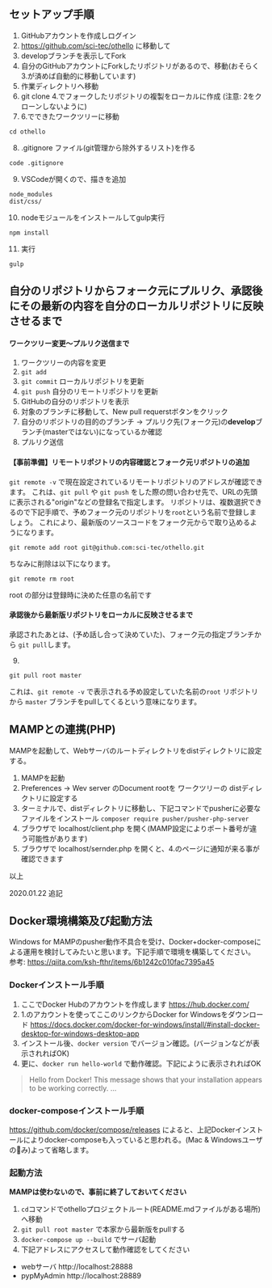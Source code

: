 ## セットアップ手順

1. GitHubアカウントを作成しログイン
2. https://github.com/sci-tec/othello に移動して
3. developブランチを表示してFork
4. 自分のGitHubアカウントにForkしたリポジトリがあるので、移動(おそらく3.が済めば自動的に移動しています)
5. 作業ディレクトリへ移動
6. git clone 4.でフォークしたリポジトリの複製をローカルに作成 (注意: 2をクローンしないように)
7. 6.でできたワークツリーに移動
```
cd othello
```
8. .gitignore ファイル(git管理から除外するリスト)を作る
```
code .gitignore
```
9. VSCodeが開くので、描きを追加
```
node_modules
dist/css/
```
10. nodeモジュールをインストールしてgulp実行
```
npm install
```
11. 実行
```
gulp
```

## 自分のリポジトリからフォーク元にプルリク、承認後にその最新の内容を自分のローカルリポジトリに反映させるまで

#### ワークツリー変更〜プルリク送信まで

1. ワークツリーの内容を変更
2. `git add`
3. `git commit` ローカルリポジトリを更新
4. `git push` 自分のリモートリポジトリを更新
5. GitHubの自分のリポジトリを表示
6. 対象のブランチに移動して、New pull requerstボタンをクリック
7. 自分のリポジトリの目的のブランチ → プルリク先(フォーク元)の**develop**ブランチ(masterではない)になっているか確認
8. プルリク送信

#### 【事前準備】リモートリポジトリの内容確認とフォーク元リポジトリの追加

`git remote -v` で現在設定されているリモートリポジトリのアドレスが確認できます。
これは、`git pull` や `git push` をした際の問い合わせ先で、URLの先頭に表示される"origin"などの登録名で指定します。
リポジトリは、複数選択できるので下記手順で、予めフォーク元のリポジトリを`root`という名前で登録しましょう。
これにより、最新版のソースコードをフォーク元からで取り込めるようになります。

```
git remote add root git@github.com:sci-tec/othello.git
```

ちなみに削除は以下になります。

```
git remote rm root
```
root の部分は登録時に決めた任意の名前です

#### 承認後から最新版リポジトリをローカルに反映させるまで
承認されたあとは、(予め話し合って決めていた)、フォーク元の指定ブランチから `git pull`します。

9. 
```
git pull root master
```

これは、`git remote -v` で表示される予め設定していた名前の`root` リポジトリから `master` ブランチをpullしてくるという意味になります。


## MAMPとの連携(PHP)

MAMPを起動して、Webサーバのルートディレクトリをdistディレクトリに設定する。

1. MAMPを起動
2. Preferences -> Wev server のDocument rootを ワークツリーの distディレクトリに設定する
3. ターミナルで、distディレクトリに移動し、下記コマンドでpusherに必要なファイルをインストール
`composer require pusher/pusher-php-server`
4. ブラウザで localhost/client.php を開く(MAMP設定によりポート番号が違う可能性があります)
5. ブラウザで localhost/sernder.php を開くと、4.のページに通知が来る事が確認できます

以上

2020.01.22 追記

## Docker環境構築及び起動方法

Windows for MAMPのpusher動作不具合を受け、Docker+docker-composeによる運用を検討してみたいと思います。下記手順で環境を構築してください。
参考: https://qiita.com/ksh-fthr/items/6b1242c010fac7395a45

### Dockerインストール手順

1. ここでDocker Hubのアカウントを作成します
https://hub.docker.com/
2. 1.のアカウントを使ってここのリンクからDocker for Windowsをダウンロード
https://docs.docker.com/docker-for-windows/install/#install-docker-desktop-for-windows-desktop-app
3. インストール後、`docker version` でバージョン確認。(バージョンなどが表示されればOK)
4. 更に、`docker run hello-world` で動作確認。下記にように表示されればOK
> Hello from Docker!
> This message shows that your installation appears to be working correctly.
> ...

### docker-composeインストール手順

https://github.com/docker/compose/releases によると、上記Dockerインストールによりdocker-composeも入っていると思われる。(Mac & Windowsユーザのみ)よって省略します。

### 起動方法
**MAMPは使わないので、事前に終了しておいてください**

1. `cd`コマンドでothelloプロジェクトルート(README.mdファイルがある場所)へ移動
2. `git pull root master` で本家から最新版をpullする
3. `docker-compose up --build` でサーバ起動
4. 下記アドレスにアクセスして動作確認をしてください
- webサーバ http://localhost:28888
- pypMyAdmin http://localhost:28889
